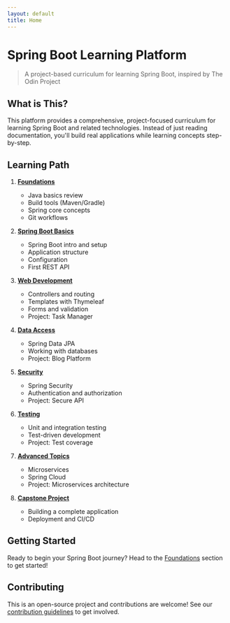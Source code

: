 ```yaml
---
layout: default
title: Home
---
```


# Spring Boot Learning Platform

> A project-based curriculum for learning Spring Boot, inspired by The Odin Project

## What is This?

This platform provides a comprehensive, project-focused curriculum for learning Spring Boot and related technologies. Instead of just reading documentation, you'll build real applications while learning concepts step-by-step.

## Learning Path

1. **[Foundations](/curriculum/1-foundations/)**
   - Java basics review
   - Build tools (Maven/Gradle)
   - Spring core concepts
   - Git workflows

2. **[Spring Boot Basics](/curriculum/2-spring-boot-basics/)**
   - Spring Boot intro and setup
   - Application structure
   - Configuration
   - First REST API

3. **[Web Development](/curriculum/3-web-development/)**
   - Controllers and routing
   - Templates with Thymeleaf
   - Forms and validation
   - Project: Task Manager

4. **[Data Access](/curriculum/4-data-access/)**
   - Spring Data JPA
   - Working with databases
   - Project: Blog Platform

5. **[Security](/curriculum/5-security/)**
   - Spring Security
   - Authentication and authorization
   - Project: Secure API

6. **[Testing](/curriculum/6-testing/)**
   - Unit and integration testing
   - Test-driven development
   - Project: Test coverage

7. **[Advanced Topics](/curriculum/7-advanced-topics/)**
   - Microservices
   - Spring Cloud
   - Project: Microservices architecture

8. **[Capstone Project](/curriculum/8-capstone-project/)**
   - Building a complete application
   - Deployment and CI/CD

## Getting Started

Ready to begin your Spring Boot journey? Head to the [Foundations](/curriculum/1-foundations/) section to get started!

## Contributing

This is an open-source project and contributions are welcome! See our [contribution guidelines](/docs/CONTRIBUTING) to get involved.
